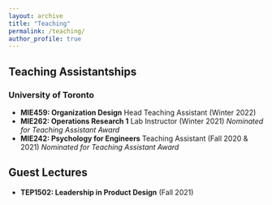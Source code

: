 ```yaml
---
layout: archive
title: "Teaching"
permalink: /teaching/
author_profile: true
---
```


## Teaching Assistantships

### University of Toronto

- **MIE459: Organization Design** Head Teaching Assistant (Winter 2022)
- **MIE262: Operations Research 1** Lab Instructor (Winter 2021) *Nominated for Teaching Assistant Award*
- **MIE242: Psychology for Engineers** Teaching Assistant (Fall 2020 & 2021) *Nominated for Teaching Assistant Award*

## Guest Lectures
- **TEP1502: Leadership in Product Design** (Fall 2021)

